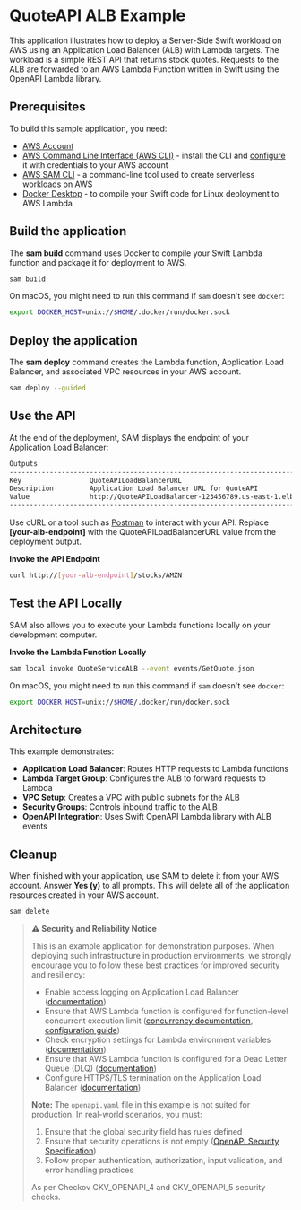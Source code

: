 # QuoteAPI ALB Example

This application illustrates how to deploy a Server-Side Swift workload on AWS using an Application Load Balancer (ALB) with Lambda targets. The workload is a simple REST API that returns stock quotes. Requests to the ALB are forwarded to an AWS Lambda Function written in Swift using the OpenAPI Lambda library.

## Prerequisites

To build this sample application, you need:

- [AWS Account](https://console.aws.amazon.com/)
- [AWS Command Line Interface (AWS CLI)](https://docs.aws.amazon.com/cli/latest/userguide/cli-chap-getting-started.html) - install the CLI and [configure](https://docs.aws.amazon.com/cli/latest/userguide/cli-configure-quickstart.html) it with credentials to your AWS account
- [AWS SAM CLI](https://docs.aws.amazon.com/serverless-application-model/latest/developerguide/install-sam-cli.html) - a command-line tool used to create serverless workloads on AWS
- [Docker Desktop](https://www.docker.com/products/docker-desktop/) - to compile your Swift code for Linux deployment to AWS Lambda

## Build the application

The **sam build** command uses Docker to compile your Swift Lambda function and package it for deployment to AWS.

```bash
sam build
```

On macOS, you might need to run this command if `sam` doesn't see `docker`:
```bash
export DOCKER_HOST=unix://$HOME/.docker/run/docker.sock
```

## Deploy the application

The **sam deploy** command creates the Lambda function, Application Load Balancer, and associated VPC resources in your AWS account.

```bash
sam deploy --guided
```

## Use the API

At the end of the deployment, SAM displays the endpoint of your Application Load Balancer:

```bash
Outputs
----------------------------------------------------------------------------------------
Key                 QuoteAPILoadBalancerURL
Description         Application Load Balancer URL for QuoteAPI
Value               http://QuoteAPILoadBalancer-123456789.us-east-1.elb.amazonaws.com/stocks/AAPL
----------------------------------------------------------------------------------------
```

Use cURL or a tool such as [Postman](https://www.postman.com/) to interact with your API. Replace **[your-alb-endpoint]** with the QuoteAPILoadBalancerURL value from the deployment output.

**Invoke the API Endpoint**

```bash
curl http://[your-alb-endpoint]/stocks/AMZN
```

## Test the API Locally

SAM also allows you to execute your Lambda functions locally on your development computer.

**Invoke the Lambda Function Locally**

```bash
sam local invoke QuoteServiceALB --event events/GetQuote.json
```

On macOS, you might need to run this command if `sam` doesn't see `docker`:
```bash
export DOCKER_HOST=unix://$HOME/.docker/run/docker.sock
```

## Architecture

This example demonstrates:

- **Application Load Balancer**: Routes HTTP requests to Lambda functions
- **Lambda Target Group**: Configures the ALB to forward requests to Lambda
- **VPC Setup**: Creates a VPC with public subnets for the ALB
- **Security Groups**: Controls inbound traffic to the ALB
- **OpenAPI Integration**: Uses Swift OpenAPI Lambda library with ALB events

## Cleanup

When finished with your application, use SAM to delete it from your AWS account. Answer **Yes (y)** to all prompts. This will delete all of the application resources created in your AWS account.

```bash
sam delete
```

> **⚠️ Security and Reliability Notice**
> 
> This is an example application for demonstration purposes. When deploying such infrastructure in production environments, we strongly encourage you to follow these best practices for improved security and resiliency:
> 
> - Enable access logging on Application Load Balancer ([documentation](https://docs.aws.amazon.com/elasticloadbalancing/latest/application/load-balancer-access-logs.html))
> - Ensure that AWS Lambda function is configured for function-level concurrent execution limit ([concurrency documentation](https://docs.aws.amazon.com/lambda/latest/dg/lambda-concurrency.html), [configuration guide](https://docs.aws.amazon.com/lambda/latest/dg/configuration-concurrency.html))
> - Check encryption settings for Lambda environment variables ([documentation](https://docs.aws.amazon.com/lambda/latest/dg/configuration-envvars-encryption.html))
> - Ensure that AWS Lambda function is configured for a Dead Letter Queue (DLQ) ([documentation](https://docs.aws.amazon.com/lambda/latest/dg/invocation-async-retain-records.html#invocation-dlq))
> - Configure HTTPS/TLS termination on the Application Load Balancer ([documentation](https://docs.aws.amazon.com/elasticloadbalancing/latest/application/create-https-listener.html))
> 
> **Note:** The `openapi.yaml` file in this example is not suited for production. In real-world scenarios, you must:
> 1. Ensure that the global security field has rules defined
> 2. Ensure that security operations is not empty ([OpenAPI Security Specification](https://learn.openapis.org/specification/security.html))
> 3. Follow proper authentication, authorization, input validation, and error handling practices
> 
> As per Checkov CKV_OPENAPI_4 and CKV_OPENAPI_5 security checks.
